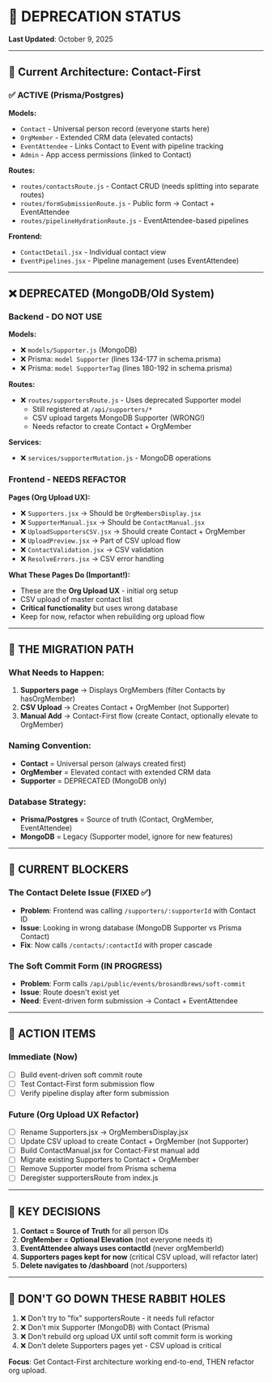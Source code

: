# 🚨 DEPRECATION STATUS

**Last Updated**: October 9, 2025

---

## 🎯 Current Architecture: Contact-First

### ✅ ACTIVE (Prisma/Postgres)
**Models:**
- `Contact` - Universal person record (everyone starts here)
- `OrgMember` - Extended CRM data (elevated contacts)
- `EventAttendee` - Links Contact to Event with pipeline tracking
- `Admin` - App access permissions (linked to Contact)

**Routes:**
- `routes/contactsRoute.js` - Contact CRUD (needs splitting into separate routes)
- `routes/formSubmissionRoute.js` - Public form → Contact + EventAttendee
- `routes/pipelineHydrationRoute.js` - EventAttendee-based pipelines

**Frontend:**
- `ContactDetail.jsx` - Individual contact view
- `EventPipelines.jsx` - Pipeline management (uses EventAttendee)

---

## ❌ DEPRECATED (MongoDB/Old System)

### Backend - DO NOT USE
**Models:**
- ❌ `models/Supporter.js` (MongoDB)
- ❌ Prisma: `model Supporter` (lines 134-177 in schema.prisma)
- ❌ Prisma: `model SupporterTag` (lines 180-192 in schema.prisma)

**Routes:**
- ❌ `routes/supportersRoute.js` - Uses deprecated Supporter model
  - Still registered at `/api/supporters/*`
  - CSV upload targets MongoDB Supporter (WRONG!)
  - Needs refactor to create Contact + OrgMember

**Services:**
- ❌ `services/supporterMutation.js` - MongoDB operations

### Frontend - NEEDS REFACTOR
**Pages (Org Upload UX):**
- ❌ `Supporters.jsx` → Should be `OrgMembersDisplay.jsx`
- ❌ `SupporterManual.jsx` → Should be `ContactManual.jsx` 
- ❌ `UploadSupportersCSV.jsx` → Should create Contact + OrgMember
- ❌ `UploadPreview.jsx` → Part of CSV upload flow
- ❌ `ContactValidation.jsx` → CSV validation
- ❌ `ResolveErrors.jsx` → CSV error handling

**What These Pages Do (Important!):**
- These are the **Org Upload UX** - initial org setup
- CSV upload of master contact list
- **Critical functionality** but uses wrong database
- Keep for now, refactor when rebuilding org upload flow

---

## 🔄 THE MIGRATION PATH

### What Needs to Happen:
1. **Supporters page** → Displays OrgMembers (filter Contacts by hasOrgMember)
2. **CSV Upload** → Creates Contact + OrgMember (not Supporter)
3. **Manual Add** → Contact-First flow (create Contact, optionally elevate to OrgMember)

### Naming Convention:
- **Contact** = Universal person (always created first)
- **OrgMember** = Elevated contact with extended CRM data
- **Supporter** = DEPRECATED (MongoDB only)

### Database Strategy:
- **Prisma/Postgres** = Source of truth (Contact, OrgMember, EventAttendee)
- **MongoDB** = Legacy (Supporter model, ignore for new features)

---

## 🚧 CURRENT BLOCKERS

### The Contact Delete Issue (FIXED ✅)
- **Problem**: Frontend was calling `/supporters/:supporterId` with Contact ID
- **Issue**: Looking in wrong database (MongoDB Supporter vs Prisma Contact)
- **Fix**: Now calls `/contacts/:contactId` with proper cascade

### The Soft Commit Form (IN PROGRESS)
- **Problem**: Form calls `/api/public/events/brosandbrews/soft-commit`
- **Issue**: Route doesn't exist yet
- **Need**: Event-driven form submission → Contact + EventAttendee

---

## 📝 ACTION ITEMS

### Immediate (Now)
- [ ] Build event-driven soft commit route
- [ ] Test Contact-First form submission flow
- [ ] Verify pipeline display after form submission

### Future (Org Upload UX Refactor)
- [ ] Rename Supporters.jsx → OrgMembersDisplay.jsx
- [ ] Update CSV upload to create Contact + OrgMember (not Supporter)
- [ ] Build ContactManual.jsx for Contact-First manual add
- [ ] Migrate existing Supporters to Contact + OrgMember
- [ ] Remove Supporter model from Prisma schema
- [ ] Deregister supportersRoute from index.js

---

## 🔑 KEY DECISIONS

1. **Contact = Source of Truth** for all person IDs
2. **OrgMember = Optional Elevation** (not everyone needs it)
3. **EventAttendee always uses contactId** (never orgMemberId)
4. **Supporters pages kept for now** (critical CSV upload, will refactor later)
5. **Delete navigates to /dashboard** (not /supporters)

---

## 🚨 DON'T GO DOWN THESE RABBIT HOLES

1. ❌ Don't try to "fix" supportersRoute - it needs full refactor
2. ❌ Don't mix Supporter (MongoDB) with Contact (Prisma)
3. ❌ Don't rebuild org upload UX until soft commit form is working
4. ❌ Don't delete Supporters pages yet - CSV upload is critical

**Focus**: Get Contact-First architecture working end-to-end, THEN refactor org upload.

